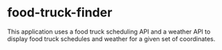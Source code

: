 # food-truck-finder
This application uses a food truck scheduling API and a weather API to display food truck schedules and weather for a given set of coordinates.
